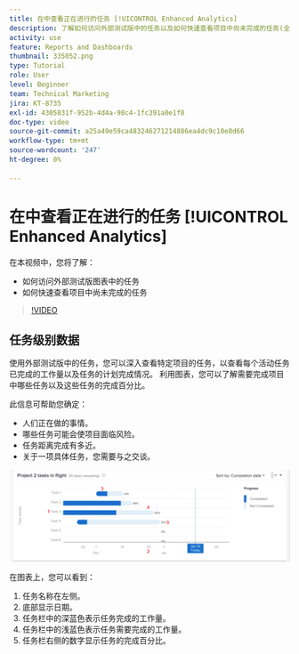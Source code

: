 ```yaml
---
title: 在中查看正在进行的任务 [!UICONTROL Enhanced Analytics]
description: 了解如何访问外部测试版中的任务以及如何快速查看项目中尚未完成的任务(全部在Workfront中)。
activity: use
feature: Reports and Dashboards
thumbnail: 335052.png
type: Tutorial
role: User
level: Beginner
team: Technical Marketing
jira: KT-8735
exl-id: 4305831f-952b-4d4a-98c4-1fc391a0e1f0
doc-type: video
source-git-commit: a25a49e59ca483246271214886ea4dc9c10e8d66
workflow-type: tm+mt
source-wordcount: '247'
ht-degree: 0%

---
```


# 在中查看正在进行的任务 [!UICONTROL Enhanced Analytics]

在本视频中，您将了解：

* 如何访问外部测试版图表中的任务
* 如何快速查看项目中尚未完成的任务

>[!VIDEO](https://video.tv.adobe.com/v/335052/?quality=12&learn=on)

## 任务级别数据

使用外部测试版中的任务，您可以深入查看特定项目的任务，以查看每个活动任务已完成的工作量以及任务的计划完成情况。 利用图表，您可以了解需要完成项目中哪些任务以及这些任务的完成百分比。

此信息可帮助您确定：

* 人们正在做的事情。
* 哪些任务可能会使项目面临风险。
* 任务距离完成有多近。
* 关于一项具体任务，您需要与之交谈。

![显示飞行图中任务的图像，其数字位于下面项目符号中所述的区域](assets/section-2-11.png)

在图表上，您可以看到：

1. 任务名称在左侧。
1. 底部显示日期。
1. 任务栏中的深蓝色表示任务完成的工作量。
1. 任务栏中的浅蓝色表示任务需要完成的工作量。
1. 任务栏右侧的数字显示任务的完成百分比。
